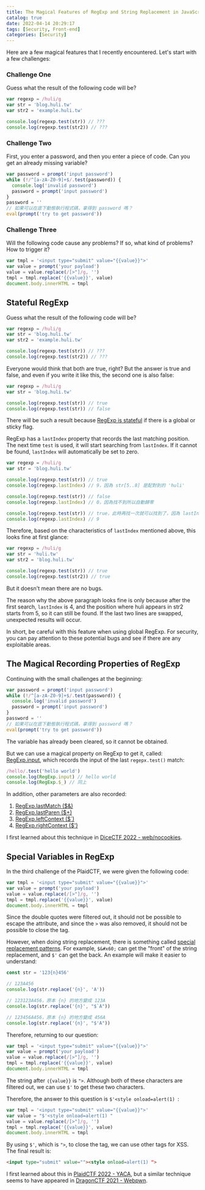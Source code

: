 ```yaml
---
title: The Magical Features of RegExp and String Replacement in JavaScript
catalog: true
date: 2022-04-14 20:29:17
tags: [Security, Front-end]
categories: [Security]
---
```


Here are a few magical features that I recently encountered. Let's start with a few challenges:

<!-- more -->

### Challenge One

Guess what the result of the following code will be?

``` js
var regexp = /huli/g
var str = 'blog.huli.tw'
var str2 = 'example.huli.tw'

console.log(regexp.test(str)) // ???
console.log(regexp.test(str2)) // ???
```

### Challenge Two

First, you enter a password, and then you enter a piece of code. Can you get an already missing variable?

``` js
var password = prompt('input password')
while (!/^[a-zA-Z0-9]+$/.test(password)) {
  console.log('invalid password')
  password = prompt('input password')
}
password = ''
// 如果可以在底下動態執行程式碼，拿得到 password 嗎？
eval(prompt('try to get password'))
```

### Challenge Three

Will the following code cause any problems? If so, what kind of problems? How to trigger it?

``` js
var tmpl = '<input type="submit" value="{{value}}">'
var value = prompt('your payload')
value = value.replace(/[>"]/g, '')
tmpl = tmpl.replace('{{value}}', value)
document.body.innerHTML = tmpl
```

## Stateful RegExp

Guess what the result of the following code will be?

``` js
var regexp = /huli/g
var str = 'blog.huli.tw'
var str2 = 'example.huli.tw'

console.log(regexp.test(str)) // ???
console.log(regexp.test(str2)) // ???
```

Everyone would think that both are true, right? But the answer is true and false, and even if you write it like this, the second one is also false:

``` js
var regexp = /huli/g
var str = 'blog.huli.tw'

console.log(regexp.test(str)) // true
console.log(regexp.test(str)) // false
```

There will be such a result because [RegExp is stateful](https://developer.mozilla.org/en-US/docs/Web/JavaScript/Reference/Global_Objects/RegExp/test) if there is a global or sticky flag.

RegExp has a `lastIndex` property that records the last matching position. The next time `test` is used, it will start searching from `lastIndex`. If it cannot be found, `lastIndex` will automatically be set to zero.

``` js
var regexp = /huli/g
var str = 'blog.huli.tw'

console.log(regexp.test(str)) // true
console.log(regexp.lastIndex) // 9，因為 str[5..8] 是配對到的 'huli' 

console.log(regexp.test(str)) // false
console.log(regexp.lastIndex) // 0，因為找不到所以自動歸零

console.log(regexp.test(str)) // true，此時再找一次就可以找到了，因為 lastIndex 是 0
console.log(regexp.lastIndex) // 9
```

Therefore, based on the characteristics of `lastIndex` mentioned above, this looks fine at first glance:

``` js
var regexp = /huli/g
var str = 'huli.tw' 
var str2 = 'blog.huli.tw'

console.log(regexp.test(str)) // true
console.log(regexp.test(str2)) // true
```

But it doesn't mean there are no bugs.

The reason why the above paragraph looks fine is only because after the first search, `lastIndex` is 4, and the position where huli appears in str2 starts from 5, so it can still be found. If the last two lines are swapped, unexpected results will occur.

In short, be careful with this feature when using global RegExp. For security, you can pay attention to these potential bugs and see if there are any exploitable areas.

## The Magical Recording Properties of RegExp

Continuing with the small challenges at the beginning:

``` js
var password = prompt('input password')
while (!/^[a-zA-Z0-9]+$/.test(password)) {
  console.log('invalid password')
  password = prompt('input password')
}
password = ''
// 如果可以在底下動態執行程式碼，拿得到 password 嗎？
eval(prompt('try to get password'))
```

The variable has already been cleared, so it cannot be obtained.

But we can use a magical property on RegExp to get it, called: [RegExp.input](https://developer.mozilla.org/en-US/docs/Web/JavaScript/Reference/Global_Objects/RegExp/input), which records the input of the last `regepx.test()` match:

``` js
/hello/.test('hello world')
console.log(RegExp.input) // hello world
console.log(RegExp.$_) // 同上
```

In addition, other parameters are also recorded:

1. [RegExp.lastMatch ($&)](https://developer.mozilla.org/en-US/docs/Web/JavaScript/Reference/Global_Objects/RegExp/lastMatch)
2. [RegExp.lastParen ($+)](https://developer.mozilla.org/en-US/docs/Web/JavaScript/Reference/Global_Objects/RegExp/lastParen)
3. [RegExp.leftContext ($`)](https://developer.mozilla.org/en-US/docs/Web/JavaScript/Reference/Global_Objects/RegExp/leftContext)
4. [RegExp.rightContext ($')](https://developer.mozilla.org/en-US/docs/Web/JavaScript/Reference/Global_Objects/RegExp/rightContext)

I first learned about this technique in [DiceCTF 2022 - web/nocookies](https://blog.huli.tw/2022/02/08/what-i-learned-from-dicectf-2022/).

## Special Variables in RegExp

In the third challenge of the PlaidCTF, we were given the following code:

``` js
var tmpl = '<input type="submit" value="{{value}}">'
var value = prompt('your payload')
value = value.replace(/[>"]/g, '')
tmpl = tmpl.replace('{{value}}', value)
document.body.innerHTML = tmpl
```

Since the double quotes were filtered out, it should not be possible to escape the attribute, and since the `>` was also removed, it should not be possible to close the tag.

However, when doing string replacement, there is something called [special replacement patterns](https://developer.mozilla.org/en-US/docs/Web/JavaScript/Reference/Global_Objects/String/replace#specifying_a_string_as_a_parameter). For example, `$&#x60;` can get the "front" of the string replacement, and `$'` can get the back. An example will make it easier to understand:

``` js
const str = '123{n}456'

// 123A456
console.log(str.replace('{n}', 'A'))

// 123123A456，原本 {n} 的地方變成 123A
console.log(str.replace('{n}', "$`A"))

// 123456A456，原本 {n} 的地方變成 456A
console.log(str.replace('{n}', "$'A"))
```

Therefore, returning to our question:

``` js
var tmpl = '<input type="submit" value="{{value}}">'
var value = prompt('your payload')
value = value.replace(/[>"]/g, '')
tmpl = tmpl.replace('{{value}}', value)
document.body.innerHTML = tmpl
```

The string after `｛{value}}` is `">`. Although both of these characters are filtered out, we can use `$'` to get these two characters.

Therefore, the answer to this question is `$'<style onload=alert(1) `:

``` js
var tmpl = '<input type="submit" value="{{value}}">'
var value = "$'<style onload=alert(1) "
value = value.replace(/[>"]/g, '')
tmpl = tmpl.replace('{{value}}', value)
document.body.innerHTML = tmpl
```

By using `$'`, which is `">`, to close the tag, we can use other tags for XSS. The final result is:

``` html
<input type="submit" value=""><style onload=alert(1) ">
```

I first learned about this in [PlaidCTF 2022 - YACA](https://gitea.nitowa.xyz/nitowa/PlaidCTF-YACA), but a similar technique seems to have appeared in [DragonCTF 2021 - Webpwn](https://balsn.tw/ctf_writeup/20211127-dragonctf2021/#webpwn).
